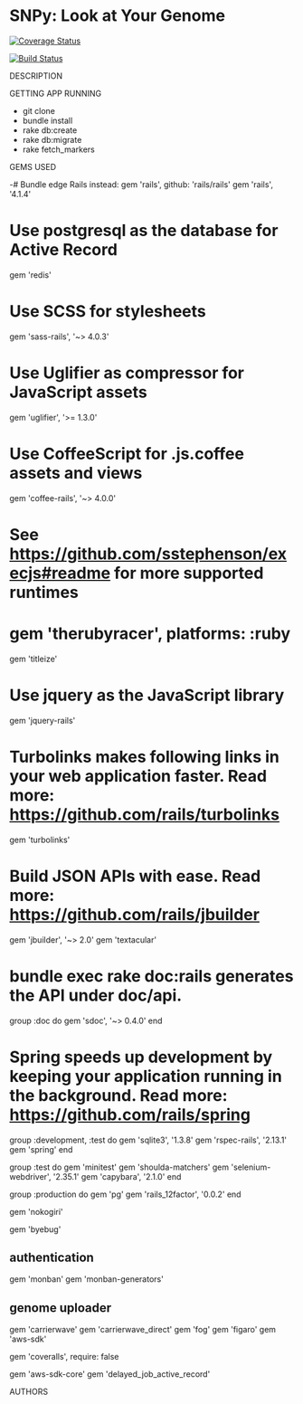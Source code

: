 SNPy: Look at Your Genome
====

[![Coverage Status](https://img.shields.io/coveralls/ozayyad/SNPy.svg)](https://coveralls.io/r/ozayyad/SNPy)

[![Build Status](https://travis-ci.org/ozayyad/SNPy.svg?branch=nataliemac81)](https://travis-ci.org/ozayyad/SNPy)




DESCRIPTION

GETTING APP RUNNING

- git clone 
- bundle install
- rake db:create
- rake db:migrate
- rake fetch_markers


GEMS USED

-# Bundle edge Rails instead: gem 'rails', github: 'rails/rails'
gem 'rails', '4.1.4'
# Use postgresql as the database for Active Record
gem 'redis'
# Use SCSS for stylesheets
gem 'sass-rails', '~> 4.0.3'
# Use Uglifier as compressor for JavaScript assets
gem 'uglifier', '>= 1.3.0'
# Use CoffeeScript for .js.coffee assets and views
gem 'coffee-rails', '~> 4.0.0'
# See https://github.com/sstephenson/execjs#readme for more supported runtimes
# gem 'therubyracer',  platforms: :ruby
gem 'titleize'
# Use jquery as the JavaScript library
gem 'jquery-rails'
# Turbolinks makes following links in your web application faster. Read more: https://github.com/rails/turbolinks
gem 'turbolinks'
# Build JSON APIs with ease. Read more: https://github.com/rails/jbuilder
gem 'jbuilder', '~> 2.0'
gem 'textacular'
# bundle exec rake doc:rails generates the API under doc/api.
group :doc do
  gem 'sdoc', '~> 0.4.0'
end

# Spring speeds up development by keeping your application running in the background. Read more: https://github.com/rails/spring


group :development, :test do
  gem 'sqlite3', '1.3.8'
  gem 'rspec-rails', '2.13.1'
  gem 'spring'
end

group :test do
  gem 'minitest'
  gem 'shoulda-matchers'
  gem 'selenium-webdriver', '2.35.1'
  gem 'capybara', '2.1.0'
end

group :production do
  gem 'pg'
  gem 'rails_12factor', '0.0.2'
end

gem 'nokogiri'


gem 'byebug'
## authentication
gem 'monban'
gem 'monban-generators'

## genome uploader
gem 'carrierwave'
gem 'carrierwave_direct'
gem 'fog'
gem 'figaro'
gem 'aws-sdk'

gem 'coveralls', require: false

gem 'aws-sdk-core'
gem 'delayed_job_active_record'

AUTHORS

